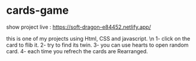 # cards-game
show project live : https://soft-dragon-e84452.netlify.app/

this is one of my projects using Html, CSS and javascript.  \n
1- click on the card to flib it.
2- try to find its twin.
3- you can use hearts to open random card.
4- each time you refrech the cards are Rearranged.
